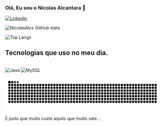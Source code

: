 

### Olá, Eu sou o Nicolas Alcantara 🤙
[![Linkedin](https://img.shields.io/badge/LinkedIn-0077B5?style=for-the-badge&logo=linkedin&logoColor=white)](https://www.linkedin.com/in/nicolas-sampaio-675391292/)

![NicolasAlcs GitHub stats](https://github-readme-stats.vercel.app/api?username=NicolasAlcs&show_icons=true&theme=tokyonight)

![Top Langs](https://github-readme-stats.vercel.app/api/top-langs/?username=NicolasAlcs&layout=compact)

## Tecnologias que uso no meu dia.

<div style="display: inline_block"><br>
    <img align="center" alt="Java" src="https://img.shields.io/badge/Java-ED8B00?style=for-the-badge&logo=openjdk&logoColor=white"/>
    <img align="center" alt="MySQL" src="https://img.shields.io/badge/MySQL-00000F?style=for-the-badge&logo=mysql&logoColor=white"/>
</div><br>

<picture align="center">
  <source media="(prefers-color-scheme: dark)" srcset="https://raw.githubusercontent.com/NicolasAlcs/NicolasAlcs/output/github-contribution-grid-snake-dark.svg">
  <source media="(prefers-color-scheme: light)" srcset="https://raw.githubusercontent.com/NicolasAlcs/NicolasAlcs/output/github-contribution-grid-snake-dark.svg">
  <img align="center" alt="github contribution grid snake animation" src="https://raw.githubusercontent.com/NicolasAlcs/NicolasAlcs/output/github-contribution-grid-snake.svg">
</picture>

É justo que muito custe aquilo que muito vale...

